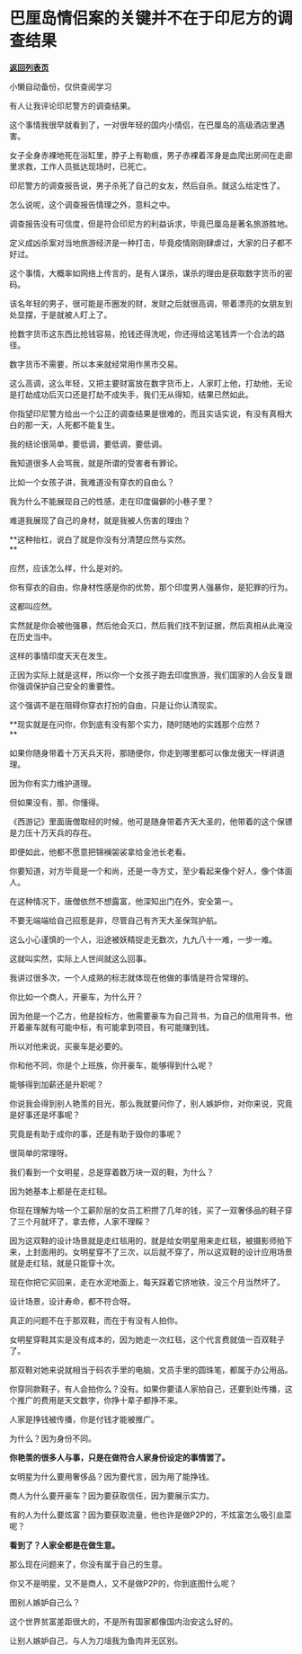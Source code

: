 # 巴厘岛情侣案的关键并不在于印尼方的调查结果

[**返回列表页**](/gzh/记忆承载3)

小懒自动备份，仅供查阅学习

有人让我评论印尼警方的调查结果。  

这个事情我很早就看到了，一对很年轻的国内小情侣，在巴厘岛的高级酒店里遇害。

女子全身赤裸地死在浴缸里，脖子上有勒痕，男子赤裸着浑身是血爬出房间在走廊里求救，工作人员抵达现场时，已死亡。  

印尼警方的调查报告说，男子杀死了自己的女友，然后自杀。就这么给定性了。  

怎么说呢，这个调查报告情理之外，意料之中。  

调查报告没有可信度，但是符合印尼方的利益诉求，毕竟巴厘岛是著名旅游胜地。  

定义成凶杀案对当地旅游经济是一种打击，毕竟疫情刚刚肆虐过，大家的日子都不好过。  

这个事情，大概率如网络上传言的，是有人谋杀，谋杀的理由是获取数字货币的密码。  

该名年轻的男子，很可能是币圈发的财，发财之后就很高调，带着漂亮的女朋友到处显摆，于是就被人盯上了。

抢数字货币这东西比抢钱容易，抢钱还得洗呢，你还得给这笔钱弄一个合法的路径。

数字货币不需要，所以本来就经常用作黑市交易。

这么高调，这么年轻，又把主要财富放在数字货币上，人家盯上他，打劫他，无论是打劫成功后灭口还是打劫不成失手，我们无从得知，结果已然如此。  

你指望印尼警方给出一个公正的调查结果是很难的，而且实话实说，有没有真相大白的那一天，人死都不能复生。  

我的结论很简单，要低调，要低调，要低调。  

我知道很多人会骂我，就是所谓的受害者有罪论。  

比如一个女孩子讲，我难道没有穿衣的自由么？  

我为什么不能展现自己的性感，走在印度偏僻的小巷子里？  

难道我展现了自己的身材，就是我被人伤害的理由？

 **这种抬杠，说白了就是你没有分清楚应然与实然。  
**

应然，应该怎么样，什么是对的。

你有穿衣的自由，你身材性感是你的优势，那个印度男人强暴你，是犯罪的行为。  

这都叫应然。  

实然就是你会被他强暴，然后他会灭口，然后我们找不到证据，然后真相从此淹没在历史当中。  

这样的事情印度天天在发生。  

正因为实际上就是这样，所以你一个女孩子跑去印度旅游，我们国家的人会反复跟你强调保护自己安全的重要性。  

这个强调不是在阻碍你穿衣打扮的自由，只是让你认清现实。  

 **现实就是在问你，你到底有没有那个实力，随时随地的实践那个应然？  
**

如果你随身带着十万天兵天将，那随便你，你走到哪里都可以像龙傲天一样讲道理。  

因为你有实力维护道理。

但如果没有，那，你懂得。  

《西游记》里面唐僧取经的时候，他可是随身带着齐天大圣的，他带着的这个保镖是力压十万天兵的存在。  

即便如此，他都不愿意把锦襕袈裟拿给金池长老看。  

你要知道，对方毕竟是一个和尚，还是一寺方丈，至少看起来像个好人，像个体面人。  

在这种情况下，唐僧依然不想露富，他深知出门在外，安全第一。  

不要无端端给自己招惹是非，尽管自己有齐天大圣保驾护航。  

这么小心谨慎的一个人，沿途被妖精捉走无数次，九九八十一难，一步一难。

这就叫实然，实际上人世间就这么回事。  

我讲过很多次，一个人成熟的标志就体现在他做的事情是符合常理的。  

你比如一个商人，开豪车，为什么开？  

因为他是一个乙方，他是投标方，他需要豪车为自己背书，为自己的信用背书，他开着豪车就有可能中标，有可能拿到项目，有可能赚到钱。  

所以对他来说，买豪车是必要的。

你和他不同，你是个上班族，你开豪车，能够得到什么呢？  

能够得到加薪还是升职呢？  

你说我会得到别人艳羡的目光，那么我就要问你了，别人嫉妒你，对你来说，究竟是好事还是坏事呢？  

究竟是有助于成你的事，还是有助于毁你的事呢？

很简单的常理呀。  

我们看到一个女明星，总是穿着数万块一双的鞋，为什么？  

因为她基本上都是在走红毯。

你现在理解为啥一个工薪阶层的女员工积攒了几年的钱，买了一双奢侈品的鞋子穿了三个月就坏了，拿去修，人家不理睬？

因为这双鞋的设计场景就是走红毯用的，就是给女明星用来走红毯，被摄影师拍下来，上封面用的。女明星穿不了三次，以后就不穿了，所以这双鞋的设计应用场景就是走红毯，就是只能穿十次。  

现在你把它买回来，走在水泥地面上，每天踩着它挤地铁，没三个月当然坏了。

设计场景，设计寿命，都不符合呀。  

真正的问题不在于那双鞋，而在于有没有人拍你。  

女明星穿鞋其实是没有成本的，因为她走一次红毯，这个代言费就值一百双鞋子了。  

那双鞋对她来说就相当于码农手里的电脑，文员手里的圆珠笔，都属于办公用品。  

你穿同款鞋子，有人会拍你么？没有。如果你要请人家拍自己，还要到处传播，这个推广的费用是天文数字，你挣十辈子都挣不来。  

人家是挣钱被传播，你是付钱才能被推广。

为什么？因为身份不同。  

 **你艳羡的很多人与事，只是在做符合人家身份设定的事情罢了。**

女明星为什么要用奢侈品？因为要代言，因为用了能挣钱。  

商人为什么要开豪车？因为要获取信任，因为要展示实力。  

有的人为什么要炫富？因为要获取流量，他也许是做P2P的，不炫富怎么吸引韭菜呢？  

 **看到了？人家全都是在做生意。**

那么现在问题来了，你没有属于自己的生意。

你又不是明星，又不是商人，又不是做P2P的，你到底图什么呢？  

图别人嫉妒自己么？  

这个世界贫富差距很大的，不是所有国家都像国内治安这么好的。  

让别人嫉妒自己，与人为刀俎我为鱼肉并无区别。

